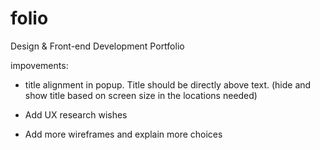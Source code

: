 # folio

Design & Front-end Development Portfolio

impovements:

- title alignment in popup. Title should be directly above text. (hide and show title based on screen size in the locations needed)

- Add UX research wishes
- Add more wireframes and explain more choices
